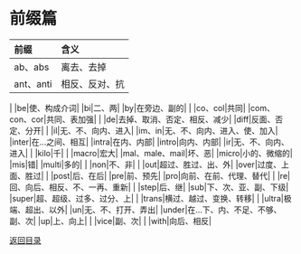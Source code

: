 # 前缀篇
|前缀|含义|
|:---|:---|
|ab、abs|离去、去掉|
|ant、anti|相反、反对、抗|
|
|be|使、构成介词|
|bi|二、两|
|by|在旁边、副的|
|
|co、col|共同|
|com、con、cor|共同、表加强|
|
|de|去掉、取消、否定、相反、减少|
|diff|反面、否定、分开|
|
|il|无、不、向内、进入|
|im、in|无、不、向内、进入、使、加入|
|inter|在...之间、相互|
|intra|在内、内部|
|intro|向内、内部|
|ir|无、不、向内、进入|
|
|kilo|千|
|
|macro|宏大|
|mal、male、mail|坏、恶|
|micro|小的、微缩的|
|mis|错|
|multi|多的|
|
|non|不、非|
|
|out|超过、胜过、出、外|
|over|过度、上面、胜过|
|
|post|后、在后|
|pre|前、预先|
|pro|向前、在前、代理、替代|
|
|re|回、向后、相反、不、一再、重新|
|
|step|后、继|
|sub|下、次、亚、副、下级|
|super|超、超级、过多、过分、上|
|
|trans|横过、越过、变换、转移|
|
|ultra|极端、超出、以外|
|un|无、不、打开、弄出|
|under|在...下、内、不足、不够、副、次|
|up|上、向上|
|
|vice|副、次|
|
|with|向后、相反|

[返回目录](../CONTENTS.md)